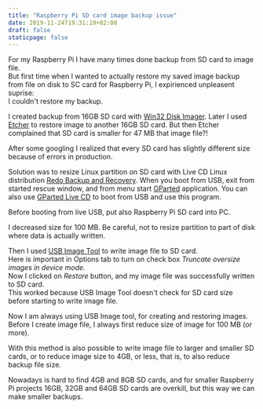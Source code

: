 ```yaml
---
title: "Raspberry Pi SD card image backup issue"
date: 2019-11-24T19:31:19+02:00
draft: false
staticpage: false
---
```

For my Raspberry Pi I have many times done backup from SD card to image file.  
But first time when I wanted to actually restore my saved image backup from file on disk to SC card for Raspberry Pi, I expirienced unpleasent suprise:  
I couldn't restore my backup.

<!--more-->

I created backup from 16GB SD card with [Win32 Disk Imager](https://sourceforge.net/projects/win32diskimager/). Later I used [Etcher](https://www.balena.io/etcher/) to restore image to another 16GB SD card. But then Etcher complained that SD card is smaller for 47 MB that image file?!  

After some googling I realized that every SD card has slightly different size because of errors in production.

Solution was to resize Linux partition on SD card with Live CD Linux distribution [Redo Backup and Recovery](https://sourceforge.net/projects/redobackup/). When you boot from USB, exit from started rescue window, and from menu start [GParted](https://gparted.org/) application. You can also use [GParted Live CD](https://gparted.org/livecd.php) to boot from USB and use this program.

Before booting from live USB, put also Raspberry Pi SD card into PC.

I decreased size for 100 MB. Be careful, not to resize partition to part of disk where data is actually written.

Then I used [USB Image Tool](https://www.alexpage.de/usb-image-tool/) to write image file to SD card.  
Here is important in Options tab to turn on check box *Truncate oversize images in device mode*.  
Now I clicked on *Restore* button, and my image file was successfully written to SD card.  
This worked because USB Image Tool doesn't check for SD card size before starting to write image file.

Now I am always using USB Image tool, for creating and restoring images. Before I create image file, I always first reduce size of image for 100 MB (or more).

With this method is also possible to write image file to larger and smaller SD cards, or to reduce image size to 4GB, or less, that is, to also reduce backup file size.

Nowadays is hard to find 4GB and 8GB SD cards, and for smaller Raspberry Pi projects 16GB, 32GB and 64GB SD cards are overkill, but this way we can make smaller backups.